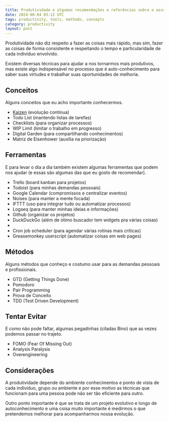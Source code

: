 ```yaml
---
title: Produtividade e algumas recomendações e referências sobre o assunto
date: 2024-08-04 03:12 UTC
tags: productivity, tools, methods, concepts
category: productivity
layout: post
---
```


Produtividade não diz respeito a fazer as coisas mais rápido, mas sim, fazer as coisas de forma consistente e respeitando o tempo e particularidade de cada indivíduo envolvido.

Existem diversas técnicas para ajudar a nos tornarmos mais produtivos, mas existe algo indispensável no processo que é auto-conhecimento para saber suas virtudes e trabalhar suas oportunidades de melhoria.

## Conceitos

Alguns conceitos que eu acho importante conhecermos.

- [Kaizen](https://pt.wikipedia.org/wiki/Kaizen) (evolução contínua)
- Todo List (mantendo listas de tarefas)
- Checklists (para organizar processos)
- WIP Limit (limitar o trabalho em progresso)
- Digital Garden (para compartilhando conhecimentos)
- Matriz de Eisenhower (auxilia na priorização)

## Ferramentas

E para levar o dia a dia também existem algumas ferramentas que podem nos ajudar (e essas são algumas das que eu gosto de recomendar).

- Trello (board kanban para projetos)
- Todoist (para minhas demandas pessoais)
- Google Calendar (compromissos e centralizar eventos)
- Noises (para manter a mente focada)
- IFTTT (uso para integrar tudo ou automatizar processos)
- Logseq (para manter minhas ideias e informações)
- Github (organizar os projetos)
- DuckDuckGo (além de ótimo buscador tem widgets pra várias coisas)
-
- Cron job scheduler (para agendar várias rotinas mais críticas)
- Greasemonkey userscript (automatizar coisas em web pages)

## Métodos

Alguns métodos que conheço e costumo usar para as demandas pessoais e profissionais.

- GTD (Getting Things Done)
- Pomodoro
- Pair Programming
- Prova de Conceito
- TDD (Test Driven Development)

## Tentar Evitar

E como não pode faltar, algumas pegadinhas (ciladas Bino) que as vezes podemos passar no trajeto.

- FOMO (Fear Of Missing Out)
- Analysis Paralysis
- Overengineering

## Considerações

A produtividade depende do ambiente conhecimentos e ponto de vista de cada indivíduo, grupo ou ambiente e por esse motivo as técnicas que funcionam para uma pessoa pode não ser tão eficiente para outro.

Outro ponto importante é que se trata de um projeto evolutivo e longo de autoconhecimento e uma coisa muito importante é medirmos o que pretendemos melhorar para acompanharmos nossa evolução.
